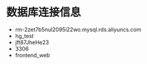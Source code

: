 # 数据库连接信息

- rm-2zet7b5nul2095i22wo.mysql.rds.aliyuncs.com
- hg_test
- jft87JheHe23
- 3306
- frontend_web

